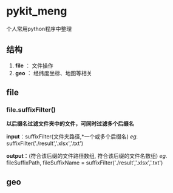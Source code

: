 # pykit_meng

个人常用python程序中整理

## 结构

1. **file** ： 文件操作
2. **geo** ： 经纬度坐标、地图等相关

## file

### file.suffixFilter()
**以后缀名过滤文件夹中的文件，可同时过滤多个后缀名**

**input**：suffixFilter(文件夹路径,*一个或多个后缀名) 
 *eg.* suffixFilter('./result','.xlsx','.txt')

**output**：(符合该后缀的文件路径数组, 符合该后缀的文件名数组)
*eg.* fileSuffixPath, fileSuffixName = suffixFilter('./result','.xlsx','.txt')


## geo